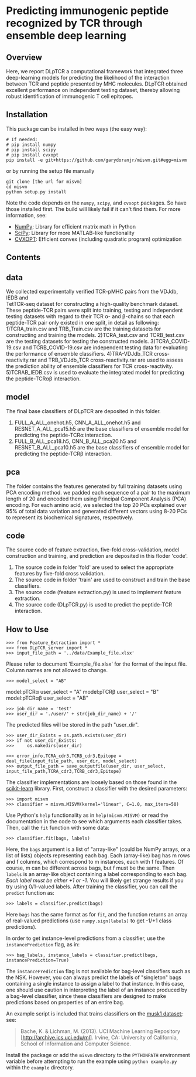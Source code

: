 Predicting immunogenic peptide recognized by TCR through ensemble deep learning
================================================



Overview
--------
Here, we report DLpTCR a computational framework that integrated three deep-learning models 
for predicting the likelihood of the interaction between TCR and peptide presented by 
MHC molecules. DLpTCR obtained excellent performance on independent testing dataset, 
thereby allowing robust identification of immunogenic T cell epitopes.

Installation
------------

This package can be installed in two ways (the easy way):

    # If needed:
    # pip install numpy
    # pip install scipy
    # pip install cvxopt
    pip install -e git+https://github.com/garydoranjr/misvm.git#egg=misvm

or by running the setup file manually

    git clone [the url for misvm]
    cd misvm
    python setup.py install

Note the code depends on the `numpy`, `scipy`, and `cvxopt` packages. So have those
installed first. The build will likely fail if it can't find them. For more information, see:

 + [NumPy](http://www.numpy.org/): Library for efficient matrix math in Python
 + [SciPy](http://www.scipy.org/): Library for more MATLAB-like functionality
 + [CVXOPT](http://cvxopt.org/): Efficient convex (including quadratic program) optimization

Contents
--------

data
--------
We collected experimentally verified TCR-pMHC pairs from the VDJdb, IEDB and  
TetTCR-seq dataset for constructing a high-quality benchmark dataset. These peptide-TCR pairs were 
split into training, testing and independent testing datasets with regard to their TCR α- and β-chains 
so that each peptide-TCR pair only existed in one split, in detail as following: 
1)TCRA_train.csv and TRB_Train.csv are the training datasets for constructing and training the models.
2)TCRA_test.csv and TCRB_test.csv are the testing datasets for testing the constructed models.
3)TCRA_COVID-19.csv and TCRB_COVID-19.csv are independent testing data for evaluating the performance of 
ensemble classifiers.
4)TRA-VDJdb_TCR cross-reactivity.rar and TRB_VDJdb_TCR cross-reactivity.rar are used to assess the 
prediction ability of ensemble classifiers for TCR cross-reactivity.
5)TCRAB_IEDB.csv is used to evaluate the integrated model for predicting the peptide-TCRαβ interaction.

model
--------
The final base classifiers of DLpTCR are deposited in this folder. 
1) FULL_A_ALL_onehot.h5, CNN_A_ALL_onehot.h5 and RESNET_A_ALL_pca15.h5 are the base classifiers of ensemble 
model for predicting the peptide-TCRα interaction.
2) FULL_B_ALL_pca18.h5, CNN_B_ALL_pca20.h5 and RESNET_B_ALL_pca10.h5 are the base classifiers of ensemble 
model for predicting the peptide-TCRβ interaction.

pca
--------
The folder contains the features generated by full training datasets using PCA encoding method.
we padded each sequence of a pair to the maximum length of 20 and encoded them using Principal 
Component Analysis (PCA) encoding. For each amino acid, we selected the top 20 PCs explained 
over 95% of total data variation and generated different vectors using 8-20 PCs to represent 
its biochemical signatures, respectively.


code
--------
The source code of feature extraction, five-fold cross-validation, model construction and training,
and prediction are deposited in this floder 'code'.
1) The source code in folder 'fold' are used to select the appropriate features by five-fold cross validation.
2) The source code in folder 'train' are used to construct and train the base classifiers.
3) The source code (feature extraction.py) is used to implement feature extraction.
4) The source code (DLpTCR.py) is used to predict the peptide-TCR interaction.


How to Use
----------




    >>> from Feature_Extraction import *
    >>> from DLpTCR_server import *
    >>> input_file_path = '../data/Example_file.xlsx'


Please refer to document 'Example_file.xlsx' for the format of the input file.
Column names are not allowed to change.



    >>> model_select = "AB"  


model:pTCRα    user_select = "A" 
model:pTCRβ    user_select = "B" 
model:pTCRαβ  user_select = "AB" 



    >>> job_dir_name = 'test'
    >>> user_dir = './user/' + str(job_dir_name) + '/'


The predicted files will be stored in the path "user_dir".

    >>> user_dir_Exists = os.path.exists(user_dir)
    >>> if not user_dir_Exists: 
    >>>     os.makedirs(user_dir)
    
    >>> error_info,TCRA_cdr3,TCRB_cdr3,Epitope = deal_file(input_file_path, user_dir, model_select)
    >>> output_file_path = save_outputfile(user_dir, user_select, input_file_path,TCRA_cdr3,TCRB_cdr3,Epitope)











The classifier implementations are loosely based on those found in the
[scikit-learn](http://scikit-learn.org/stable/) library. First, construct a
classifier with the desired parameters:

    >>> import misvm
    >>> classifier = misvm.MISVM(kernel='linear', C=1.0, max_iters=50)

Use Python's `help` functionality as in `help(misvm.MISVM)` or read the
documentation in the code to see which arguments each classifier takes. Then,
call the `fit` function with some data:

    >>> classifier.fit(bags, labels)

Here, the `bags` argument is a list of "array-like" (could be NumPy arrays, or a
list of lists) objects representing each bag. Each (array-like) bag has m rows
and f columns, which correspond to m instances, each with f features. Of course,
m can be different across bags, but f must be the same. Then `labels` is an
array-like object containing a label corresponding to each bag. *Each label must
be either +1 or -1.* You will likely get strange results if you try using
0/1-valued labels. After training the classifier, you can call the `predict`
function as:

    >>> labels = classifier.predict(bags)

Here `bags` has the same format as for `fit`, and the function returns an array
of real-valued predictions (use `numpy.sign(labels)` to get -1/+1 class
predictions).

In order to get instance-level predictions from a classifier, use the
`instancePrediction` flag, as in:

    >>> bag_labels, instance_labels = classifier.predict(bags, instancePrediction=True)

The `instancePrediction` flag is not available for bag-level classifiers such
as the NSK. However, you can always predict the labels of "singleton" bags
containing a single instance to assign a label to that instance. In this case,
one should use caution in interpreting the label of an instance produced by a
bag-level classifier, since these classifiers are designed to make predictions
based on properties of an entire bag.

An example script is included that trains classifiers on the [musk1
dataset](http://archive.ics.uci.edu/ml/datasets/Musk+(Version+1)); see:
> Bache, K. & Lichman, M. (2013). UCI Machine Learning Repository
> [http://archive.ics.uci.edu/ml]. Irvine, CA: University of California, School
> of Information and Computer Science.

Install the package or add the `misvm` directory to the `PYTHONPATH` environment
variable before attempting to run the example using `python example.py` within
the `example` directory.


